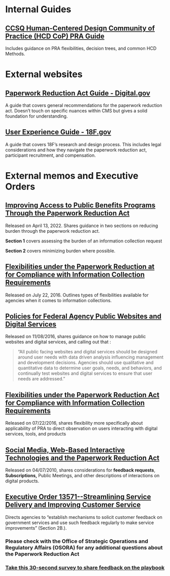 # Internal Guides

## [CCSQ Human-Centered Design Community of Practice (HCD CoP) PRA Guide](https://qnetconfluence.cms.gov/display/HCD/Paperwork+Reduction+Act)

Includes guidance on PRA flexibilities, decision trees, and common HCD Methods. 

# External websites

## **[Paperwork Reduction Act Guide - Digital.gov](https://pra.digital.gov/)**

A guide that covers general recommendations for the paperwork reduction act. Doesn’t touch on specific nuances within CMS but gives a solid foundation for understanding.

## **[User Experience Guide - 18F.gov](https://ux-guide.18f.gov/research/legal/#the-paperwork-reduction-act-of-1995)**

A guide that covers 18F’s research and design process. This includes legal considerations and how they navigate the paperwork reduction act, participant recruitment, and compensation.

# External memos  and Executive Orders

## **[Improving Access to Public Benefits Programs Through the Paperwork Reduction Act](https://www.whitehouse.gov/wp-content/uploads/2022/04/M-22-10.pdf)**

Released on April 13, 2022. Shares guidance in two sections on reducing burden through the paperwork reduction act. 

**Section 1** covers assessing the burden of an information collection request

**Section 2** covers minimizing burden where possible.

## [Flexibilities under the Paperwork Reduction at for Compliance with Information Collection Requirements](https://obamawhitehouse.archives.gov/sites/default/files/omb/inforeg/pra_flexibilities_memo_7_22_16_finalI.pdf)

Released on July 22, 2016. Outlines types of flexibilities available for agencies when it comes to information collections. 

## [Policies for Federal Agency Public Websites and Digital Services](https://www.whitehouse.gov/wp-content/uploads/legacy_drupal_files/omb/memoranda/2017/m-17-06.pdf) 

Released on 11/08/2016, shares guidance on how to manage public websites and digital services, and calling out that :

> “All public facing websites and digital services should be designed around user needs with data driven analysis influencing management and development decisions. Agencies should use qualitative and quantitative data to determine user goals, needs, and behaviors, and continually test websites and digital services to ensure that user needs are addressed.”



## [Flexibilities under the Paperwork Reduction Act for Compliance with Information Collection Requirements](https://www.whitehouse.gov/wp-content/uploads/legacy_drupal_files/omb/inforeg/inforeg/pra_flexibilities_memo_7_22_16_finalI.pdf)

Released on 07/22/2016, shares flexibility more specifically about applicability of PRA to direct observation on users interacting with digital services, tools, and products 



## [Social Media, Web-Based Interactive Technologies and the Paperwork Reduction Act](https://obamawhitehouse.archives.gov/sites/default/files/omb/assets/inforeg/SocialMediaGuidance_04072010.pdf)

Released on 04/07/2010, shares considerations for **feedback requests**, **Subscriptions,** Public Meetings, and other descriptions of interactions on digital products.



## [Executive Order 13571--Streamlining Service Delivery and Improving Customer Service](https://obamawhitehouse.archives.gov/the-press-office/2011/04/27/executive-order-13571-streamlining-service-delivery-and-improving-custom)

Directs agencies to “establish mechanisms to solicit customer feedback on government services and use such feedback regularly to make service improvements” (Section 2B.).



### Please check with the Office of Strategic Operations and Regulatory Affairs (OSORA) for any additional questions about the Paperwork Reduction Act

### [Take this 30-second survey to share feedback on the playbook](https://touchpoints.app.cloud.gov/touchpoints/e23d80bc/submit)

